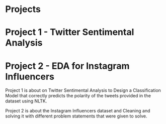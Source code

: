 # Projects 
# Project 1 - Twitter Sentimental Analysis
# Project 2 - EDA for Instagram Influencers 
Project 1 is about on Twitter Sentimental Analysis to Design a Classification Model that correctly predicts the polarity of the tweets provided in the dataset using NLTK.

Project 2 is about the Instagram Influencers dataset and Cleaning and solving it with different problem statements that were given to solve.
